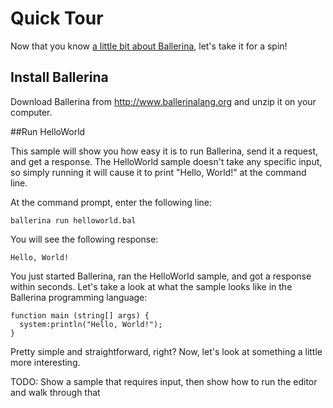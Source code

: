 # Quick Tour

Now that you know [a little bit about Ballerina](intro.md), let's take it for a spin! 

## Install Ballerina

Download Ballerina from http://www.ballerinalang.org and unzip it on your computer. 

##Run HelloWorld

This sample will show you how easy it is to run Ballerina, send it a request, and get a response. The HelloWorld sample doesn't take any specific input, so simply running it will cause it to print "Hello, World!" at the command line.

At the command prompt, enter the following line:

```
ballerina run helloworld.bal
```

You will see the following response:

```
Hello, World!
```

You just started Ballerina, ran the HelloWorld sample, and got a response within seconds. Let's take a look at what the sample looks like in the Ballerina programming language:

```
function main (string[] args) {
  system:println("Hello, World!");
}
```

Pretty simple and straightforward, right? Now, let's look at something a little more interesting. 

TODO: Show a sample that requires input, then show how to run the editor and walk through that

